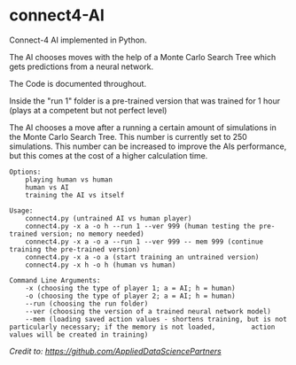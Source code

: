 # connect4-AI
Connect-4 AI implemented in Python.

The AI chooses moves with the help of a Monte Carlo Search Tree which gets predictions from a neural network.

The Code is documented throughout.

Inside the "run 1" folder is a pre-trained version that was trained for 1 hour (plays at a competent but not perfect level)

The AI chooses a move after a running a certain amount of simulations in the Monte Carlo Search Tree. This number is currently set to 250 simulations. This number can be increased to improve the AIs performance, but this comes at the cost of a higher calculation time. 

	Options:  
        playing human vs human 
        human vs AI 
        training the AI vs itself

	Usage:  
        connect4.py (untrained AI vs human player)
        connect4.py -x a -o h --run 1 --ver 999 (human testing the pre-trained version; no memory needed)
        connect4.py -x a -o a --run 1 --ver 999 -- mem 999 (continue training the pre-trained version)
        connect4.py -x a -o a (start training an untrained version)
        connect4.py -x h -o h (human vs human)

	Command Line Arguments:
        -x (choosing the type of player 1; a = AI; h = human)
        -o (choosing the type of player 2; a = AI; h = human) 
        --run (choosing the run folder)
        --ver (choosing the version of a trained neural network model)
        --mem (loading saved action values - shortens training, but is not particularly necessary; if the memory is not loaded, 		action values will be created in training)
        



*Credit to: https://github.com/AppliedDataSciencePartners*
